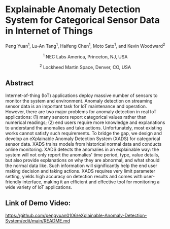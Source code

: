 # Explainable Anomaly Detection System for Categorical Sensor Data in Internet of Things
<p align="center">
Peng Yuan<sup>1</sup>, Lu-An Tang<sup>1</sup>, Haifeng Chen<sup>1</sup>, Moto Sato<sup>1</sup>, and Kevin Woodward<sup>2</sup>
</p>

<p align="center">
<sup>1</sup> NEC Labs America, Princeton, NJ, USA
</p>
<p align="center">
<sup>2</sup> Lockheed Martin Space, Denver, CO, USA
</p>
       
           
## Abstract           
Internet-of-thing (IoT) applications deploy massive number of sensors to monitor the system and environment. Anomaly detection on streaming sensor data is an important task for IoT maintenance and operation. However, there are two major problems for anomaly detection in real IoT applications: (1) many sensors report categorical values rather than numerical readings; (2) end users require more knowledge and explanations to understand the anomalies and take actions. Unfortunately, most existing works cannot satisfy such requirements. To bridge the gap, we design and develop an eXplainable Anomaly Detection System (XADS) for categorical sensor data. XADS trains models from historical normal data and conducts online monitoring. XADS detects the anomalies in an explainable way: the system will not only report the anomalies' time period, type, value details, but also provide explanations on why they are abnormal, and what should the normal data like. Such information will significantly help the end user making decision and taking actions. XADS requires very limit parameter setting, yields high accuracy on detection results and comes with user-friendly interface, making it an efficient and effective tool for monitoring a wide variety of IoT applications.

## Link of Demo Video:
https://github.com/pengyuan0106/eXplainable-Anomaly-Detection-System/edit/main/README.md         
           
           
           
